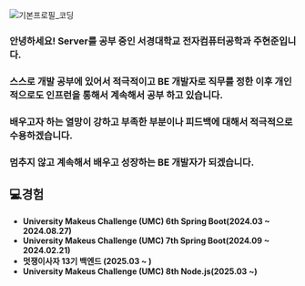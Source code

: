 
![기본프로필_코딩](https://github.com/user-attachments/assets/67368d6e-3fe9-45c3-92a8-8b3f556ee9e9)

### **안녕하세요! Server를 공부 중인 서경대학교 전자컴퓨터공학과 주현준입니다.**

### 스스로 개발 공부에 있어서 적극적이고 BE 개발자로 직무를 정한 이후 개인적으로도 인프런을 통해서 계속해서 공부 하고 있습니다.

### 배우고자 하는 열망이 강하고 부족한 부분이나 피드백에 대해서 적극적으로 수용하겠습니다.

### 멈추지 않고 계속해서 배우고 성장하는 BE 개발자가 되겠습니다.

## 💻경험

- **University Makeus Challenge (UMC) 6th Spring Boot(2024.03 ~ 2024.08.27)**
- **University Makeus Challenge (UMC) 7th Spring Boot(2024.09 ~ 2024.02.21)**
- **멋쟁이사자 13기 백엔드 (2025.03 ~ )**
- **University Makeus Challenge (UMC) 8th Node.js(2025.03 ~)**
